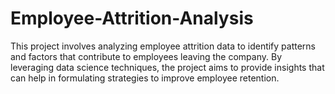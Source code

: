 # Employee-Attrition-Analysis
This project involves analyzing employee attrition data to identify patterns and factors that contribute to employees leaving the company. By leveraging data science techniques, the project aims to provide insights that can help in formulating strategies to improve employee retention.
